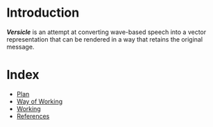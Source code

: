 # Introduction #

**_Versicle_** is an attempt at converting wave-based speech into a vector representation that can be rendered in a way that retains the original message.

# Index #

  * [Plan](Plan.md)
  * [Way of Working](WoW.md)
  * [Working](Working.md)
  * [References](References.md)